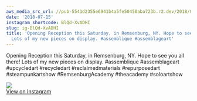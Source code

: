 ```yaml
---
aws_media_src_url: //pub-5541d2355e6941b4a5fe50450aba723b.r2.dev/2018/07/2018-07-15_15-27-36_UTC.jpg
date: '2018-07-15'
instagram_shortcode: BlQd-XvADHI
slug: ig-BlQd-XvADHI
title: 'Opening Reception this Saturday, in Remsenburg, NY. Hope to see you all there!
  Lots of my new pieces on display. #assemblique #assemblageart'
---
```


Opening Reception this Saturday, in Remsenburg, NY. Hope to see you all there! Lots of my new pieces on display. #assemblique #assemblageart #upcycledart #recycledart #reclaimedmaterials #repurposedart #steampunkartshow #RemsenburgAcademy #theacademy #soloartshow 

![](//pub-5541d2355e6941b4a5fe50450aba723b.r2.dev/2018/07/2018-07-15_15-27-36_UTC.jpg)   
[View on Instagram](https://www.instagram.com/p/BlQd-XvADHI/)